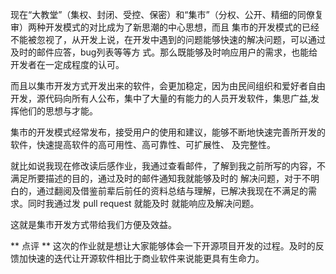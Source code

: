 现在“大教堂”（集权、封闭、受控、保密）和“集市”（分权、公开、精细的同僚复审）两种开发模式的对比成为了新思潮的中心思想，而且 集市的开发模式的已经不能被忽视了，从开发上说，在开发中遇到的问题能够快速的解决问题，可以通过及时的邮件应答，bug列表等等方 式。那么既能够及时响应用户的需求，也能给开发者在一定成程度的认可。

而且以集市开发方式开发出来的软件，会更加稳定，因为由民间组织和爱好者自由开发，源代码向所有人公布，集中了大量的有能力的人员开发软件，集思广益,发挥他们的思想与才能。

集市的开发模式经常发布，接受用户的使用和建议，能够不断地快速完善所开发的软件，快速提高软件的高可用性、高可靠性、可扩展性、 及完整性。

就比如说我现在修改读后感作业，我通过查看邮件，了解到我之前所写的内容，不满足所要描述的目的，通过及时的邮件通知我就能够及时的 解决问题，对于不明白的，通过翻阅及借鉴前辈后前任的资料总结与理解，已解决我现在不满足的需求。同时我通过发 pull request 就能及时 就能响应及解决问题。

这就是集市开发方式带给我们方便及效益。

** 点评 **
这次的作业就是想让大家能够体会一下开源项目开发的过程。及时的反馈加快速的迭代让开源软件相比于商业软件来说能更具有生命力。

